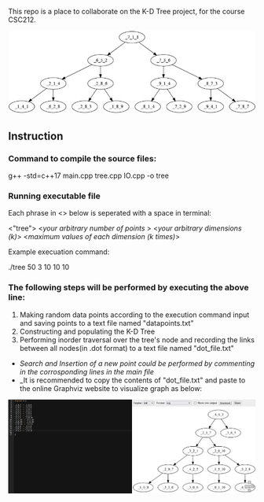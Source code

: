 This repo is a place to collaborate on the K-D Tree project, for the course CSC212.



![](tree.jpg)


## Instruction

### Command to compile the source files:
g++ -std=c++17 main.cpp tree.cpp IO.cpp -o tree

### Running executable file
Each phrase in <> below is seperated with a space in terminal:

<"tree"> <_your arbitrary number of points_ > <_your arbitrary dimensions (k)_> <_maximum values of each dimension (k times)_>

Example execuation command:

./tree 50 3 10 10 10
  
### The following steps will be performed by executing the above line:

1. Making random data points according to the execution command input and saving points to a text file named "datapoints.txt"
2. Constructing and populating the K-D Tree
3. Performing inorder traversal over the tree's node and recording the links between all nodes(in .dot format) to a text file named "dot_file.txt"



* _Search and Insertion of a new point could be performed by  commenting in the corrosponding lines in the main file_
* _It is recommended to copy the contents of "dot_file.txt" and paste to the online Graphviz website to visualize graph as below:

![](graphviz.png)
